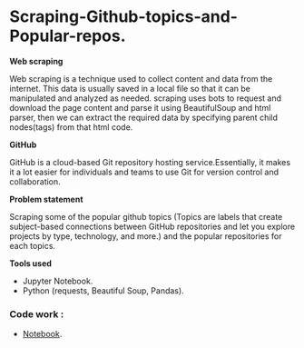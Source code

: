 # Scraping-Github-topics-and-Popular-repos.

**Web scraping**

Web scraping is a technique used to collect content and data from the internet. This data is usually saved in a local file so that it can be manipulated and analyzed as needed. scraping uses bots to request and download the page content
and parse it using BeautifulSoup and html parser, then we can extract the required data by specifying parent child nodes(tags) from that html code.

**GitHub**

GitHub is a cloud-based Git repository hosting service.Essentially, it makes it a lot easier for individuals and teams to use Git for version control and collaboration.

**Problem statement**

Scraping some of the popular github topics (Topics are labels that create subject-based connections between GitHub repositories and let you explore projects by type, technology, and more.) and the popular repositories for each topics.

**Tools used**
 * Jupyter Notebook.
 * Python (requests, Beautiful Soup, Pandas).
 
 ### Code work :
 
  * [Notebook](notebook.ipynb).
